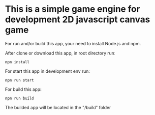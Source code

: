 This is a simple game engine for development 2D javascript canvas game 
=====================

For run and/or build this app, your need to install Node.js and npm.

After clone or download this app, in root directory run:

``` npm install ```

For start this app in development env run:

``` npm run start ```

For build this app:

``` npm run build ```

The builded app will be located in the "/build" folder